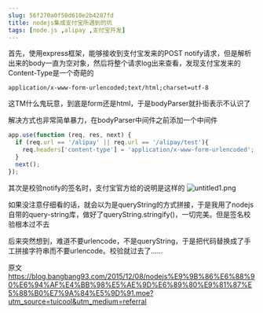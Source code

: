 ```yaml
---
slug: 56f270a0f50d610e2b4287fd
title: nodejs集成支付宝所遇到的坑
tags: [node.js ,alipay ,支付宝开发]
---
```


首先，使用express框架，能够接收到支付宝发来的POST notify请求，但是解析出来的body一直为空对象，然后将整个请求log出来查看，发现支付宝发来的Content-Type是一个奇葩的
```
application/x-www-form-urlencoded;text/html;charset=utf-8
```

这TM什么鬼玩意，到底是form还是html，于是bodyParser就扑街表示不认识了

解决方式也非常简单暴力，在bodyParser中间件之前添加一个中间件

```js
app.use(function (req, res, next) {
  if (req.url == '/alipay' || req.url == '/alipay/test'){
    req.headers['content-type'] = 'application/x-www-form-urlencoded';
  }
  next();
});
```

其次是校验notify的签名时，支付宝官方给的说明是这样的
![untitled1.png](http:https://static.gaoqixhb.com/FtCL1xcEJxb26NxOLMQ0B0RDEuqX)

如果没注意仔细看的话，就会以为是queryString的方式拼接，于是我用了nodejs自带的query-string库，做好了queryString.stringify()，一切完美。但是签名校验根本过不去

后来突然想到，难道不要urlencode，不是queryString，于是把代码替换成了手工拼接字符串而不要urlencode。校验就过去了……

原文 https://blog.bangbang93.com/2015/12/08/nodejs%E9%9B%86%E6%88%90%E6%94%AF%E4%BB%98%E5%AE%9D%E6%89%80%E9%81%87%E5%88%B0%E7%9A%84%E5%9D%91.moe?utm_source=tuicool&utm_medium=referral
